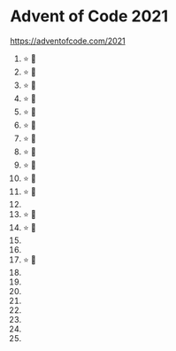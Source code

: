 Advent of Code 2021
===================

https://adventofcode.com/2021

1. :star: :star2:
2. :star: :star2:
3. :star: :star2:
4. :star: :star2:
5. :star: :star2:
6. :star: :star2:
7. :star: :star2:
8. :star: :star2:
9. :star: :star2:
10. :star: :star2:
11. :star: :star2:
12.
13. :star: :star2:
14. :star: :star2:
15.
16.
17. :star: :star2:
18.
19.
20.
21.
22.
23.
24.
25.

